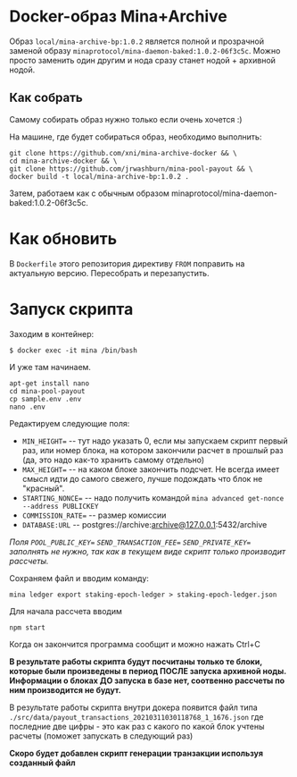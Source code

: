 Docker-образ Mina+Archive
=========================

Образ `local/mina-archive-bp:1.0.2` является полной и прозрачной
заменой образу `minaprotocol/mina-daemon-baked:1.0.2-06f3c5c`. Можно просто 
заменить один другим и нода сразу станет нодой + архивной нодой.

Как собрать
-----------
Самому собирать образ нужно только если очень хочется :)

На машине, где будет собираться образ, необходимо выполнить:

```
git clone https://github.com/xni/mina-archive-docker && \
cd mina-archive-docker && \
git clone https://github.com/jrwashburn/mina-pool-payout && \
docker build -t local/mina-archive-bp:1.0.2 .
```

Затем, работаем как с обычным образом minaprotocol/mina-daemon-baked:1.0.2-06f3c5c.

Как обновить
============
В `Dockerfile` этого репозитория директиву `FROM` поправить на актуальную версию. Пересобрать и перезапустить.

Запуск скрипта
===============

Заходим в контейнер:

```
$ docker exec -it mina /bin/bash
```

И уже там начинаем.

```
apt-get install nano
cd mina-pool-payout
cp sample.env .env
nano .env
```

Редактируем следующие поля:

* `MIN_HEIGHT=` -- тут надо указать 0, если мы запускаем скрипт первый раз, или номер блока, на котором закончили расчет в прошлый раз (да, это надо как-то хранить самому отдельно)
* `MAX_HEIGHT=` -- на каком блоке закончить подсчет. Не всегда имеет смысл идти до самого свежего, лучше подождать что блок не "красный".
* `STARTING_NONCE=` -- надо получить командой `mina advanced get-nonce --address PUBLICKEY`
* `COMMISSION_RATE=` -- размер комиссии
* `DATABASE:URL` -- postgres://archive:archive@127.0.0.1:5432/archive


_Поля `POOL_PUBLIC_KEY=` `SEND_TRANSACTION_FEE=` `SEND_PRIVATE_KEY=` заполнять не нужно, так как в текущем виде скрипт только производит рассчеты._

Сохраняем файл и вводим команду:  

```
mina ledger export staking-epoch-ledger > staking-epoch-ledger.json
```

Для начала рассчета вводим 

```
npm start
```

Когда он закончится программа сообщит и можно нажать Ctrl+C

**В результате работы скрипта будут посчитаны только те блоки, которые были произведены в период ПОСЛЕ запуска архивной ноды. Информации о блоках ДО запуска в базе нет, соотвенно рассчеты по ним производится не будут.**

В результате работы скрипта внутри докера появится файл типа `./src/data/payout_transactions_20210311030118768_1_1676.json` где последние две цифры - это как раз с какого по какой блок учтены расчеты (поможет запускать в следующий раз)

**Скоро будет добавлен скрипт генерации транзакции используя созданный файл**



